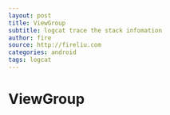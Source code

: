 ```yaml
---
layout: post
title: ViewGroup
subtitle: logcat trace the stack infomation
author: fire
source: http://fireliu.com
categories: android
tags: logcat
---
```


ViewGroup
===

